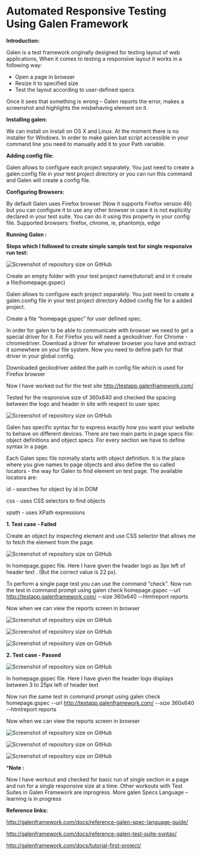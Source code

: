 # Automated Responsive Testing Using Galen Framework

**Introduction:**

Galen is a test framework originally designed for testing layout of web applications, When it comes to testing a responsive layout it works in a following way:

- Open a page in browser
- Resize it to specified size
- Test the layout according to user-defined specs

Once it sees that something is wrong – Galen reports the error, makes a screenshot and highlights the misbehaving element on it.

**Installing galen:**

We can install on Install on OS X and Linux.
At the moment there is no installer for Windows. In order to make galen.bat script accessible in your command line you need to manually add it to your Path variable.

**Adding config file:**

Galen allows to configure each project separately. You just need to create a galen.config file in your test project directory or you can run this command and Galen will create a config file.


**Configuring Browsers:**

By default Galen uses Firefox browser (Now it supports Firefox version 46) but you can configure it to use any other browser in case it is not explicitly declared in your test suite. You can do it using this property in your config file.
Supported browsers: firefox, chrome, ie, phantomjs, edge

**Running Galen :**

**Steps which I followed to create simple sample test for single responsive run test:**

![Screenshot of repository size on GitHub](https://github.com/TSQAteam/QA-Automation-for-Responsive/blob/master/images/screenshot1.png)


Create an empty folder with your test project name(tutorial) and in it create a file(homepage.gspec)

Galen allows to configure each project separately. You just need to create a galen.config file in your test project directory
Added config file for a added project.

Create a file “homepage.gspec” for user defined spec.

In order for galen to be able to communicate with browser we need to get a special driver for it. For Firefox you will need a geckodriver. For Chrome - chromedriver. Download a driver for whatever browser you have and extract it somewhere on your file system. 
Now you need to define path for that driver in your global config.

Downloaded geckodriver added the path in config file which is used for Firefox browser

Now I have worked out for the test site http://testapp.galenframework.com/

Tested for the responsive size of 360x640 and checked the spacing between the logo and header in site with respect to user spec
             
![Screenshot of repository size on GitHub](https://github.com/TSQAteam/QA-Automation-for-Responsive/blob/master/images/screenshot2.png)

Galen has specific syntax for  to express exactly how you want your website to behave on different devices. There are two main parts in page specs file: object definitions and object specs. For every section we have to define syntax in a page.

Each Galen spec file normally starts with object definition. It is the place where you give names to page objects and also define the so called locators - the way for Galen to find element on test page. The available locators are:

id - searches for object by id in DOM

css - uses CSS selectors to find objects

xpath - uses XPath expressions

**1. Test case - Failed**

Create an object by inspecting element and use CSS selector that allows me to fetch the element from the page.

![Screenshot of repository size on GitHub](https://github.com/TSQAteam/QA-Automation-for-Responsive/blob/master/images/screenshot3.png)

In homepage.gspec file. Here I have given the header logo  as 3px left of header text . (But the correct value is 22 px). 

To perform a single page test you can use the command "check".
Now run the test in command prompt using
galen check homepage.gspec --url http://testapp.galenframework.com/ --size 360x640 --htmlreport reports

Now when we can view the reports screen in browser

![Screenshot of repository size on GitHub](https://github.com/TSQAteam/QA-Automation-for-Responsive/blob/master/images/screenshot4.png)

![Screenshot of repository size on GitHub](https://github.com/TSQAteam/QA-Automation-for-Responsive/blob/master/images/screenshot5.png)

![Screenshot of repository size on GitHub](https://github.com/TSQAteam/QA-Automation-for-Responsive/blob/master/images/screenshot6.png)

**2. Test case - Passed**

![Screenshot of repository size on GitHub](https://github.com/TSQAteam/QA-Automation-for-Responsive/blob/master/images/screenshot7.png)

In homepage.gspec file.  Here I have given the header logo  displays between 3 to 25px  left of header text 

Now run the same test in command prompt using
galen check homepage.gspec --url http://testapp.galenframework.com/ --size 360x640 --htmlreport reports

Now when we can view the reports screen in browser

![Screenshot of repository size on GitHub](https://github.com/TSQAteam/QA-Automation-for-Responsive/blob/master/images/screenshot8.png)

![Screenshot of repository size on GitHub](https://github.com/TSQAteam/QA-Automation-for-Responsive/blob/master/images/screenshot9.png)

![Screenshot of repository size on GitHub](https://github.com/TSQAteam/QA-Automation-for-Responsive/blob/master/images/screenshot10.png)

***Note :**

Now I have workout and checked for basic run of single section in a page and run for a single responsive size at a time.
Other workouts with Test Suites in Galen Framework are inprogress.
More galen Specs Language – learning is in progress

**Reference links:**

http://galenframework.com/docs/reference-galen-spec-language-guide/

http://galenframework.com/docs/reference-galen-test-suite-syntax/

http://galenframework.com/docs/tutorial-first-project/
